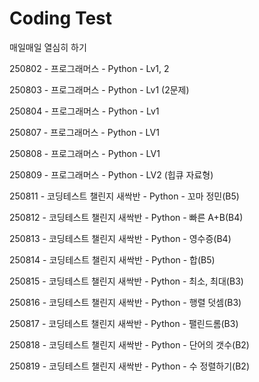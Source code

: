 # Coding Test

매일매일 열심히 하기

250802 - 프로그래머스 - Python - Lv1, 2

250803 - 프로그래머스 - Python - Lv1 (2문제)

250804 - 프로그래머스 - Python - Lv1

250807 - 프로그래머스 - Python - LV1

250808 - 프로그래머스 - Python - LV1

250809 - 프로그래머스 - Python - LV2 (힙큐 자료형)

250811 - 코딩테스트 챌린지 새싹반 - Python - 꼬마 정민(B5)

250812 - 코딩테스트 챌린지 새싹반 - Python - 빠른 A+B(B4)

250813 - 코딩테스트 챌린지 새싹반 - Python - 영수증(B4)

250814 - 코딩테스트 챌린지 새싹반 - Python - 합(B5)

250815 - 코딩테스트 챌린지 새싹반 - Python - 최소, 최대(B3)

250816 - 코딩테스트 챌린지 새싹반 - Python - 행렬 덧셈(B3)

250817 - 코딩테스트 챌린지 새싹반 - Python - 팰린드롬(B3)

250818 - 코딩테스트 챌린지 새싹반 - Python - 단어의 갯수(B2)

250819 - 코딩테스트 챌린지 새싹반 - Python - 수 정렬하기(B2)